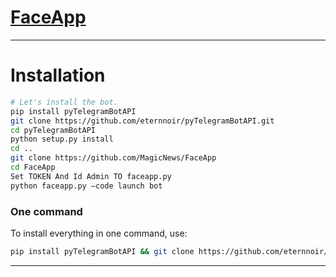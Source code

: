 # [FaceApp](https://t.me/MajicNews)

* * *

# Installation

```sh
# Let's install the bot.
pip install pyTelegramBotAPI
git clone https://github.com/eternnoir/pyTelegramBotAPI.git
cd pyTelegramBotAPI
python setup.py install
cd ..
git clone https://github.com/MagicNews/FaceApp
cd FaceApp
Set TOKEN And Id Admin TO faceapp.py
python faceapp.py —code launch bot
```
### One command
To install everything in one command, use:
```sh
pip install pyTelegramBotAPI && git clone https://github.com/eternnoir/pyTelegramBotAPI.git && cd pyTelegramBotAPI && python setup.py install && cd .. && git clone https://github.com/MagicNews/FaceApp && cd FaceApp && python faceapp.py —code launch bot
```

* * *
